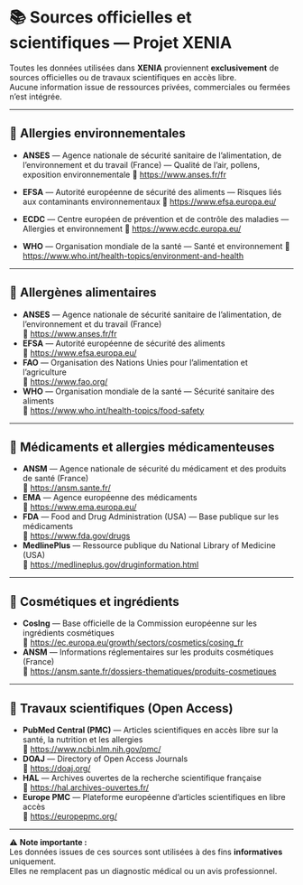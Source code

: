 # 📚 Sources officielles et scientifiques — Projet XENIA

Toutes les données utilisées dans **XENIA** proviennent **exclusivement** de sources officielles ou de travaux scientifiques en accès libre.  
Aucune information issue de ressources privées, commerciales ou fermées n’est intégrée.

---

## 🌳 Allergies environnementales
- **ANSES** — Agence nationale de sécurité sanitaire de l’alimentation, de l’environnement et du travail (France) — Qualité de l’air, pollens, exposition environnementale
🔗 https://www.anses.fr/fr

- **EFSA** — Autorité européenne de sécurité des aliments — Risques liés aux contaminants environnementaux
🔗 https://www.efsa.europa.eu/

- **ECDC** — Centre européen de prévention et de contrôle des maladies — Allergies et environnement
🔗 https://www.ecdc.europa.eu/

- **WHO** — Organisation mondiale de la santé — Santé et environnement
🔗 https://www.who.int/health-topics/environment-and-health

---

## 🥗 Allergènes alimentaires
- **ANSES** — Agence nationale de sécurité sanitaire de l’alimentation, de l’environnement et du travail (France)  
  🔗 https://www.anses.fr/fr  
- **EFSA** — Autorité européenne de sécurité des aliments  
  🔗 https://www.efsa.europa.eu/  
- **FAO** — Organisation des Nations Unies pour l’alimentation et l’agriculture  
  🔗 https://www.fao.org/  
- **WHO** — Organisation mondiale de la santé — Sécurité sanitaire des aliments  
  🔗 https://www.who.int/health-topics/food-safety

---

## 💊 Médicaments et allergies médicamenteuses
- **ANSM** — Agence nationale de sécurité du médicament et des produits de santé (France)  
  🔗 https://ansm.sante.fr/  
- **EMA** — Agence européenne des médicaments  
  🔗 https://www.ema.europa.eu/  
- **FDA** — Food and Drug Administration (USA) — Base publique sur les médicaments  
  🔗 https://www.fda.gov/drugs  
- **MedlinePlus** — Ressource publique du National Library of Medicine (USA)  
  🔗 https://medlineplus.gov/druginformation.html

---

## 💄 Cosmétiques et ingrédients
- **CosIng** — Base officielle de la Commission européenne sur les ingrédients cosmétiques  
  🔗 https://ec.europa.eu/growth/sectors/cosmetics/cosing_fr  
- **ANSM** — Informations réglementaires sur les produits cosmétiques (France)  
  🔗 https://ansm.sante.fr/dossiers-thematiques/produits-cosmetiques

---

## 🔬 Travaux scientifiques (Open Access)
- **PubMed Central (PMC)** — Articles scientifiques en accès libre sur la santé, la nutrition et les allergies  
  🔗 https://www.ncbi.nlm.nih.gov/pmc/  
- **DOAJ** — Directory of Open Access Journals  
  🔗 https://doaj.org/  
- **HAL** — Archives ouvertes de la recherche scientifique française  
  🔗 https://hal.archives-ouvertes.fr/  
- **Europe PMC** — Plateforme européenne d’articles scientifiques en libre accès  
  🔗 https://europepmc.org/

---

⚠️ **Note importante :**  
Les données issues de ces sources sont utilisées à des fins **informatives** uniquement.  
Elles ne remplacent pas un diagnostic médical ou un avis professionnel.

